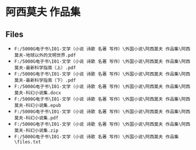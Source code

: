 # 阿西莫夫 作品集

## Files

- `F:/5000G电子书\I01-文学（小说 诗歌 名著 写作）\外国小说\阿西莫夫 作品集\阿西莫夫-地球以外的文明世界.pdf`
- `F:/5000G电子书\I01-文学（小说 诗歌 名著 写作）\外国小说\阿西莫夫 作品集\阿西莫夫-最新科学指南（上）.pdf`
- `F:/5000G电子书\I01-文学（小说 诗歌 名著 写作）\外国小说\阿西莫夫 作品集\阿西莫夫-最新科学指南（下）.pdf`
- `F:/5000G电子书\I01-文学（小说 诗歌 名著 写作）\外国小说\阿西莫夫 作品集\阿西莫夫-科幻小说集.docx`
- `F:/5000G电子书\I01-文学（小说 诗歌 名著 写作）\外国小说\阿西莫夫 作品集\阿西莫夫-科幻小说集.epub`
- `F:/5000G电子书\I01-文学（小说 诗歌 名著 写作）\外国小说\阿西莫夫 作品集\阿西莫夫-科幻小说集.pdf`
- `F:/5000G电子书\I01-文学（小说 诗歌 名著 写作）\外国小说\阿西莫夫 作品集\阿西莫夫-科幻小说集.zip`
- `F:/5000G电子书\I01-文学（小说 诗歌 名著 写作）\外国小说\阿西莫夫 作品集\files.txt`
